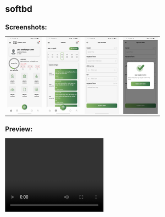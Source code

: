 # softbd

## Screenshots:

<table align="center" style="margin: 0px auto;">
  <tr>
    <td>
        <div style="text-align: center;">
            <img src="screenshots/1.jpg" height="250px"/>
        </div>
    </td>
    <td>
        <div style="text-align: center;">
            <img src="screenshots/2.jpg" height="250px"/>
        </div>
    </td>
    <td>
        <div style="text-align: center;">
            <img src="screenshots/3.jpg" height="250px"/>
        </div>
    </td>
    <td>
        <div style="text-align: center;">
            <img src="screenshots/4.jpg" height="250px"/>
        </div>
    </td>
  </tr>
</table>

## Preview:

<video width="320" height="240" controls>
  <source src="screenshots/demo.mp4" type="video/mp4">
</video>
